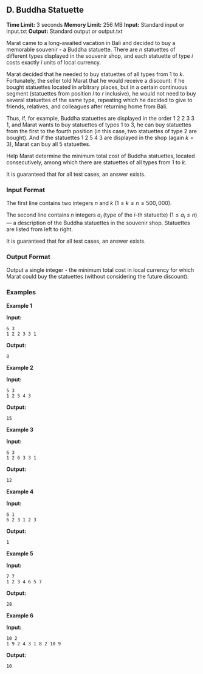 ## D. Buddha Statuette

**Time Limit:** 3 seconds
**Memory Limit:** 256 MB
**Input:** Standard input or input.txt
**Output:** Standard output or output.txt

Marat came to a long-awaited vacation in Bali and decided to buy a memorable souvenir - a Buddha statuette. There are $n$ statuettes of different types displayed in the souvenir shop, and each statuette of type $i$ costs exactly $i$ units of local currency.

Marat decided that he needed to buy statuettes of all types from 1 to $k$. Fortunately, the seller told Marat that he would receive a discount: if he bought statuettes located in arbitrary places, but in a certain continuous segment (statuettes from position $l$ to $r$ inclusive), he would not need to buy several statuettes of the same type, repeating which he decided to give to friends, relatives, and colleagues after returning home from Bali.

Thus, if, for example, Buddha statuettes are displayed in the order 1 2 2 3 3 1, and Marat wants to buy statuettes of types 1 to 3, he can buy statuettes from the first to the fourth position (in this case, two statuettes of type 2 are bought). And if the statuettes 1 2 5 4 3 are displayed in the shop (again $k=3$), Marat can buy all 5 statuettes.

Help Marat determine the minimum total cost of Buddha statuettes, located consecutively, among which there are statuettes of all types from 1 to $k$.

It is guaranteed that for all test cases, an answer exists.

### Input Format

The first line contains two integers $n$ and $k$ ($1 \le k \le n \le 500,000$).

The second line contains $n$ integers $a_i$ (type of the $i$-th statuette) ($1 \le a_i \le n$) — a description of the Buddha statuettes in the souvenir shop. Statuettes are listed from left to right.

It is guaranteed that for all test cases, an answer exists.

### Output Format

Output a single integer - the minimum total cost in local currency for which Marat could buy the statuettes (without considering the future discount).

### Examples

**Example 1**

**Input:**
```
6 3
1 2 2 3 3 1
```
**Output:**
```
8
```

**Example 2**

**Input:**
```
5 3
1 2 5 4 3
```
**Output:**
```
15
```

**Example 3**

**Input:**
```
6 3
1 2 6 3 3 1
```
**Output:**
```
12
```

**Example 4**

**Input:**
```
6 1
6 2 3 1 2 3
```
**Output:**
```
1
```

**Example 5**

**Input:**
```
7 7
1 2 3 4 6 5 7
```
**Output:**
```
28
```

**Example 6**

**Input:**
```
10 2
1 9 2 4 3 1 8 2 10 9
```
**Output:**
```
10
```